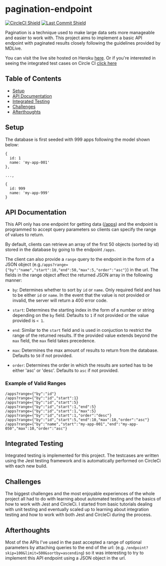 # pagination-endpoint
[![CircleCI Shield](https://img.shields.io/circleci/build/github/Kiwi-x-Kiwi/pagination-endpoint/master)](https://github.com/Kiwi-x-Kiwi/pagination-endpoint/) [![Last Commit Shield](https://img.shields.io/github/last-commit/Kiwi-x-Kiwi/pagination-endpoint)](https://circleci.com/gh/Kiwi-x-Kiwi/pagination-endpoint)

Pagination is a technique used to make large data sets more manageable and easier to work with.  This project aims to implement a basic API endpoint with paginated results closely following the guidelines provided by MDLive. 

You can visit the live site hosted on Heroku [here](https://paginated-apps.herokuapp.com/apps).
Or if you're interested in seeing the integrated test cases on Circle CI [click here](https://circleci.com/gh/Kiwi-x-Kiwi/pagination-endpoint)

## Table of Contents
- [Setup](#setup)
- [API Documentation](#api-documentation)
- [Integrated Testing](#integrated-testing)
- [Challenges](#challenges)
- [Afterthoughts](#afterthoughts)

## Setup
The database is first seeded with 999 apps following the model shown below:
```
{
  id: 1
  name: 'my-app-001'
},

...,

{
  id: 999
  name: 'my-app-999'
}
```

## API Documentation
This API only has one endpoint for getting data ([/apps](https://paginated-apps.herokuapp.com/apps)) and the endpoint is programmed to accept query parameters so clients can specify the range of values to return.

By default, clients can retrieve an array of the first 50 objects (sorted by id) stored in the database by going to the endpoint `/apps`.

The client can also provide a `range` query to the endpoint in the form of a JSON object (e.g.`/apps?range={"by":"name","start":10,"end":50,"max":5,"order":"asc"}`) in the url. The fields in the range object affect the returned JSON array in the following manner:

* `by`: Determines whether to sort by `id` or `name`.  Only required field and has to be either `id` or `name`.  In the event that the value is not provided or invalid, the server will return a 400 error code.

* `start`: Determines the starting index in the form of a number or string depending on the `by` field.  Defaults to `1` if not provided or the value provided is `< 1`.

* `end`: Similar to the `start` field and is used in conjuction to restrict the range of the returned results.  If the provided value extends beyond the `max` field, the `max` field takes precedence.

* `max`: Determines the max amount of results to return from the database.  Defaults to `50` if not provided.

* `order`: Determines the order in which the results are sorted has to be either 'asc' or 'desc'.  Defaults to `asc` if not provided.

### Example of Valid Ranges
```
/apps?range={"by":"id"}
/apps?range={"by":"id","start":1}
/apps?range={"by":"id","start":5}
/apps?range={"by":"id","start":1,"end":5}
/apps?range={"by":"id","start":1,"max":5}
/apps?range={"by":"id","start":1,"order":"desc"}
/apps?range={"by":"id","start":5,"end":10,"max":10,"order":"asc"}
/apps?range={"by":"name","start":"my-app-001","end":"my-app-050","max":10,"order":"asc"}

```

## Integrated Testing
Integrated testing is implemented for this project.  The testcases are written using the Jest testing framework and is automatically performed on CircleCi with each new build.

## Challenges
The biggest challenges and the most enjoyable experiences of the whole project all had to do with learning about automated testing and the basics of how to work with Jest and CircleCi.  I started from basic tutorials dealing with unit testing and eventually scaled up to learning about integration testing and how to work with both Jest and CircleCi during the process.

## Afterthoughts
Most of the APIs I've used in the past accepted a range of optional parameters by attaching queries to the end of the url: (e.g. `/endpoint?skip=100&limit=500&sortby=ascending`) so it was interesting to try to implement this API endpoint using a JSON object in the url.
